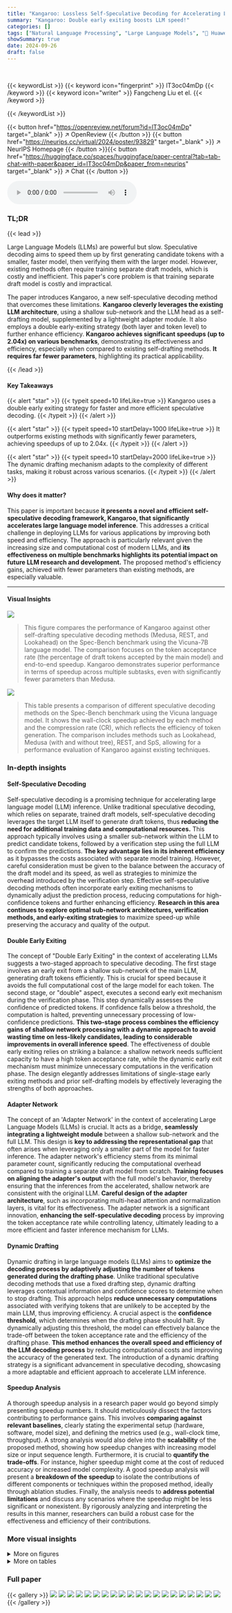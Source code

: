 ```yaml
---
title: "Kangaroo: Lossless Self-Speculative Decoding for Accelerating LLMs via Double Early Exiting"
summary: "Kangaroo: Double early exiting boosts LLM speed!"
categories: []
tags: ["Natural Language Processing", "Large Language Models", "🏢 Huawei Noah's Ark Lab",]
showSummary: true
date: 2024-09-26
draft: false
---
```


<br>

{{< keywordList >}}
{{< keyword icon="fingerprint" >}} lT3oc04mDp {{< /keyword >}}
{{< keyword icon="writer" >}} Fangcheng Liu et el. {{< /keyword >}}
 
{{< /keywordList >}}

{{< button href="https://openreview.net/forum?id=lT3oc04mDp" target="_blank" >}}
↗ OpenReview
{{< /button >}}
{{< button href="https://neurips.cc/virtual/2024/poster/93829" target="_blank" >}}
↗ NeurIPS Homepage
{{< /button >}}{{< button href="https://huggingface.co/spaces/huggingface/paper-central?tab=tab-chat-with-paper&paper_id=lT3oc04mDp&paper_from=neurips" target="_blank" >}}
↗ Chat
{{< /button >}}



<audio controls>
    <source src="https://ai-paper-reviewer.com/lT3oc04mDp/podcast.wav" type="audio/wav">
    Your browser does not support the audio element.
</audio>


### TL;DR


{{< lead >}}

Large Language Models (LLMs) are powerful but slow. Speculative decoding aims to speed them up by first generating candidate tokens with a smaller, faster model, then verifying them with the larger model. However, existing methods often require training separate draft models, which is costly and inefficient.  This paper's core problem is that training separate draft model is costly and impractical.



The paper introduces Kangaroo, a new self-speculative decoding method that overcomes these limitations.  **Kangaroo cleverly leverages the existing LLM architecture**, using a shallow sub-network and the LLM head as a self-drafting model, supplemented by a lightweight adapter module. It also employs a double early-exiting strategy (both layer and token level) to further enhance efficiency.  **Kangaroo achieves significant speedups (up to 2.04x) on various benchmarks**, demonstrating its effectiveness and efficiency, especially when compared to existing self-drafting methods.  **It requires far fewer parameters**, highlighting its practical applicability.

{{< /lead >}}


#### Key Takeaways

{{< alert "star" >}}
{{< typeit speed=10 lifeLike=true >}} Kangaroo uses a double early exiting strategy for faster and more efficient speculative decoding. {{< /typeit >}}
{{< /alert >}}

{{< alert "star" >}}
{{< typeit speed=10 startDelay=1000 lifeLike=true >}} It outperforms existing methods with significantly fewer parameters, achieving speedups of up to 2.04x. {{< /typeit >}}
{{< /alert >}}

{{< alert "star" >}}
{{< typeit speed=10 startDelay=2000 lifeLike=true >}} The dynamic drafting mechanism adapts to the complexity of different tasks, making it robust across various scenarios. {{< /typeit >}}
{{< /alert >}}

#### Why does it matter?
This paper is important because **it presents a novel and efficient self-speculative decoding framework, Kangaroo, that significantly accelerates large language model inference**.  This addresses a critical challenge in deploying LLMs for various applications by improving both speed and efficiency.  The approach is particularly relevant given the increasing size and computational cost of modern LLMs, and **its effectiveness on multiple benchmarks highlights its potential impact on future LLM research and development.** The proposed method's efficiency gains, achieved with fewer parameters than existing methods, are especially valuable.

------
#### Visual Insights



![](https://ai-paper-reviewer.com/lT3oc04mDp/figures_1_1.jpg)

> This figure compares the performance of Kangaroo against other self-drafting speculative decoding methods (Medusa, REST, and Lookahead) on the Spec-Bench benchmark using the Vicuna-7B language model.  The comparison focuses on the token acceptance rate (the percentage of draft tokens accepted by the main model) and end-to-end speedup. Kangaroo demonstrates superior performance in terms of speedup across multiple subtasks, even with significantly fewer parameters than Medusa.





![](https://ai-paper-reviewer.com/lT3oc04mDp/tables_6_1.jpg)

> This table presents a comparison of different speculative decoding methods on the Spec-Bench benchmark using the Vicuna language model.  It shows the wall-clock speedup achieved by each method and the compression rate (CR), which reflects the efficiency of token generation.  The comparison includes methods such as Lookahead, Medusa (with and without tree), REST, and SpS, allowing for a performance evaluation of Kangaroo against existing techniques.





### In-depth insights


#### Self-Speculative Decoding
Self-speculative decoding is a promising technique for accelerating large language model (LLM) inference. Unlike traditional speculative decoding, which relies on separate, trained draft models, self-speculative decoding leverages the target LLM itself to generate draft tokens, thus **reducing the need for additional training data and computational resources.** This approach typically involves using a smaller sub-network within the LLM to predict candidate tokens, followed by a verification step using the full LLM to confirm the predictions.  **The key advantage lies in its inherent efficiency** as it bypasses the costs associated with separate model training. However, careful consideration must be given to the balance between the accuracy of the draft model and its speed, as well as strategies to minimize the overhead introduced by the verification step.  Effective self-speculative decoding methods often incorporate early exiting mechanisms to dynamically adjust the prediction process, reducing computations for high-confidence tokens and further enhancing efficiency.  **Research in this area continues to explore optimal sub-network architectures, verification methods, and early-exiting strategies** to maximize speed-up while preserving the accuracy and quality of the output.

#### Double Early Exiting
The concept of "Double Early Exiting" in the context of accelerating LLMs suggests a two-staged approach to speculative decoding.  The first stage involves an early exit from a shallow sub-network of the main LLM, generating draft tokens efficiently. This is crucial for speed because it avoids the full computational cost of the large model for each token.  The second stage, or "double" aspect, executes a second early exit mechanism during the verification phase. This step dynamically assesses the confidence of predicted tokens. If confidence falls below a threshold, the computation is halted, preventing unnecessary processing of low-confidence predictions. **This two-stage process combines the efficiency gains of shallow network processing with a dynamic approach to avoid wasting time on less-likely candidates, leading to considerable improvements in overall inference speed**.  The effectiveness of double early exiting relies on striking a balance: a shallow network needs sufficient capacity to have a high token acceptance rate, while the dynamic early exit mechanism must minimize unnecessary computations in the verification phase. The design elegantly addresses limitations of single-stage early exiting methods and prior self-drafting models by effectively leveraging the strengths of both approaches.

#### Adapter Network
The concept of an 'Adapter Network' in the context of accelerating Large Language Models (LLMs) is crucial.  It acts as a bridge, **seamlessly integrating a lightweight module** between a shallow sub-network and the full LLM. This design is **key to addressing the representational gap** that often arises when leveraging only a smaller part of the model for faster inference. The adapter network's efficiency stems from its minimal parameter count, significantly reducing the computational overhead compared to training a separate draft model from scratch.  **Training focuses on aligning the adapter's output** with the full model's behavior, thereby ensuring that the inferences from the accelerated, shallow network are consistent with the original LLM.  **Careful design of the adapter architecture**, such as incorporating multi-head attention and normalization layers, is vital for its effectiveness.  The adapter network is a significant innovation, **enhancing the self-speculative decoding** process by improving the token acceptance rate while controlling latency, ultimately leading to a more efficient and faster inference mechanism for LLMs.

#### Dynamic Drafting
Dynamic drafting in large language models (LLMs) aims to **optimize the decoding process by adaptively adjusting the number of tokens generated during the drafting phase**. Unlike traditional speculative decoding methods that use a fixed drafting step, dynamic drafting leverages contextual information and confidence scores to determine when to stop drafting. This approach helps **reduce unnecessary computations** associated with verifying tokens that are unlikely to be accepted by the main LLM, thus improving efficiency.  A crucial aspect is the **confidence threshold**, which determines when the drafting phase should halt.  By dynamically adjusting this threshold, the model can effectively balance the trade-off between the token acceptance rate and the efficiency of the drafting phase.  **This method enhances the overall speed and efficiency of the LLM decoding process** by reducing computational costs and improving the accuracy of the generated text.  The introduction of a dynamic drafting strategy is a significant advancement in speculative decoding, showcasing a more adaptable and efficient approach to accelerate LLM inference.

#### Speedup Analysis
A thorough speedup analysis in a research paper would go beyond simply presenting speedup numbers.  It should meticulously dissect the factors contributing to performance gains.  This involves **comparing against relevant baselines**, clearly stating the experimental setup (hardware, software, model size), and defining the metrics used (e.g., wall-clock time, throughput). A strong analysis would also delve into the **scalability** of the proposed method, showing how speedup changes with increasing model size or input sequence length.  Furthermore, it is crucial to **quantify the trade-offs**. For instance, higher speedup might come at the cost of reduced accuracy or increased model complexity.  A good speedup analysis will present a **breakdown of the speedup** to isolate the contributions of different components or techniques within the proposed method, ideally through ablation studies. Finally, the analysis needs to **address potential limitations** and discuss any scenarios where the speedup might be less significant or nonexistent. By rigorously analyzing and interpreting the results in this manner, researchers can build a robust case for the effectiveness and efficiency of their contributions.


### More visual insights

<details>
<summary>More on figures
</summary>


![](https://ai-paper-reviewer.com/lT3oc04mDp/figures_1_2.jpg)

> This figure compares the performance of Kangaroo and other self-drafting speculative decoding methods on four subtasks of the Spec-Bench benchmark using the Vicuna-7B language model.  The left subplot shows the token acceptance rate for each method, plotting the rate against the token position, revealing how quickly each method confirms the generated tokens. The right subplot shows the end-to-end speedup of each method across the four subtasks (MT Bench, Math, RAG, Summarization). Kangaroo consistently demonstrates superior performance compared to other methods, showing substantial improvements in overall efficiency with fewer additional parameters.


![](https://ai-paper-reviewer.com/lT3oc04mDp/figures_3_1.jpg)

> This figure illustrates the Kangaroo framework during single-sequence verification. It highlights the use of a self-drafting model (Ms) composed of an adapter network (A) and a shallow sub-network of the target LLM (M♭).  The self-drafting model generates draft tokens until a confidence threshold is met, at which point parallel computation is used to verify the tokens.  The diagram shows two rounds of this process, illustrating how parallel computation reduces latency.


![](https://ai-paper-reviewer.com/lT3oc04mDp/figures_4_1.jpg)

> This figure shows the distribution of the top-1 probability (confidence) scores from the self-drafting model in Kangaroo.  It compares the distributions for tokens that were accepted by the main language model (Accept) versus tokens that were rejected (Reject).  The x-axis represents the top-1 probability, while the y-axis represents the probability density.  The distributions clearly show that accepted tokens have significantly higher confidence scores than rejected tokens, demonstrating the effectiveness of the early exiting mechanism.


![](https://ai-paper-reviewer.com/lT3oc04mDp/figures_5_1.jpg)

> This figure compares the performance of various speculative decoding methods, including Kangaroo, Lookahead, Medusa, SpS, and REST, across six subtasks in Spec-Bench for the Vicuna-7B model. The left plot shows the compression rate, and the right plot shows the end-to-end speedup ratio. Kangaroo consistently outperforms other methods in most subtasks, particularly in mathematical reasoning and retrieval-augmented generation, demonstrating its effectiveness in accelerating large language model decoding.


![](https://ai-paper-reviewer.com/lT3oc04mDp/figures_7_1.jpg)

> This figure shows the relationship between the early-exit ratio (l/N) and the walltime speedup achieved by Kangaroo on four different LLMs: Vicuna-7B, Vicuna-13B, Vicuna-33B, and Llama2-13B-Chat.  The x-axis represents the ratio of the number of early-exit layers (l) to the total number of layers (N) in the model. The y-axis represents the walltime speedup achieved by Kangaroo compared to standard decoding. The figure demonstrates that there is an optimal early-exit ratio for each model, beyond which the speedup decreases. The shaded area highlights the recommended range of early-exit ratios. 


![](https://ai-paper-reviewer.com/lT3oc04mDp/figures_8_1.jpg)

> This figure shows the ablation study results on two hyperparameters: the depth of the shallow sub-network (l) and the early stopping threshold (η).  The left two subfigures (a) show that increasing the depth of the shallow sub-network initially improves compression rate and speedup, but after a certain point, increasing the depth leads to diminishing returns and even performance degradation due to increased latency. The right two subfigures (b) illustrate that the optimal threshold (η) for the early stopping mechanism varies slightly with the number of drafting steps (γ) but remains relatively stable across different scenarios.


![](https://ai-paper-reviewer.com/lT3oc04mDp/figures_12_1.jpg)

> This figure shows the distribution of the top-1 conditional probability on various subtasks for Vicuna-7B. The x-axis represents the top-1 probability, and the y-axis represents the probability density. The figure is divided into six subplots, each corresponding to a different subtask: Translation, QA, Summarization, Math, RAG, and MT Bench. For each subtask, the distribution of the top-1 probability is shown for both accepted and rejected tokens. The figure helps visualize the relationship between the top-1 probability and the likelihood of a token being accepted or rejected.


![](https://ai-paper-reviewer.com/lT3oc04mDp/figures_12_2.jpg)

> This figure shows the distribution of the top-1 conditional probability generated by the self-drafting model (Ms) for accepted and rejected tokens across six subtasks of the Spec-Bench benchmark.  The x-axis represents the top-1 probability, and the y-axis represents the probability density. Separate distributions are shown for accepted (green) and rejected (red) tokens, providing insights into how well the self-drafting model's confidence correlates with token acceptance by the full model (Mb).


</details>




<details>
<summary>More on tables
</summary>


![](https://ai-paper-reviewer.com/lT3oc04mDp/tables_7_1.jpg)
> This table presents the results of ablation studies conducted on the architecture of the adapter module A used in the Kangaroo model for Vicuna-7B.  It compares different configurations of the adapter, including variations in the inclusion of Layer Normalization (LN) layers, the attention mechanism, the Feed-Forward Network (FFN), and the linear layer. Each configuration is evaluated for its speedup ratio on the Spec-Bench benchmark, which measures the overall improvement in decoding speed. The table allows researchers to understand the impact of each component on performance and efficiency, providing insights into design choices for similar models.

![](https://ai-paper-reviewer.com/lT3oc04mDp/tables_8_1.jpg)
> This table compares the performance of various speculative decoding methods on the Spec-Bench benchmark using the Vicuna language model.  It shows the wall-clock speedup achieved by each method and the compression rate (CR), which represents the average number of tokens accepted per forward pass of the large model.

![](https://ai-paper-reviewer.com/lT3oc04mDp/tables_12_1.jpg)
> This table compares the performance of Kangaroo against several other speculative decoding methods (Lookahead, Medusa, REST, SpS) on the Spec-Bench benchmark using the Vicuna language model.  The comparison considers two key metrics: wall-clock speedup (Speedup) and compression rate (CR).  The results are presented for various subtasks within Spec-Bench (Summarization, Translation, QA, Math, RAG, MT Bench), showing the relative efficiency gains of each method for each subtask.

</details>




### Full paper

{{< gallery >}}
<img src="https://ai-paper-reviewer.com/lT3oc04mDp/1.png" class="grid-w50 md:grid-w33 xl:grid-w25" />
<img src="https://ai-paper-reviewer.com/lT3oc04mDp/2.png" class="grid-w50 md:grid-w33 xl:grid-w25" />
<img src="https://ai-paper-reviewer.com/lT3oc04mDp/3.png" class="grid-w50 md:grid-w33 xl:grid-w25" />
<img src="https://ai-paper-reviewer.com/lT3oc04mDp/4.png" class="grid-w50 md:grid-w33 xl:grid-w25" />
<img src="https://ai-paper-reviewer.com/lT3oc04mDp/5.png" class="grid-w50 md:grid-w33 xl:grid-w25" />
<img src="https://ai-paper-reviewer.com/lT3oc04mDp/6.png" class="grid-w50 md:grid-w33 xl:grid-w25" />
<img src="https://ai-paper-reviewer.com/lT3oc04mDp/7.png" class="grid-w50 md:grid-w33 xl:grid-w25" />
<img src="https://ai-paper-reviewer.com/lT3oc04mDp/8.png" class="grid-w50 md:grid-w33 xl:grid-w25" />
<img src="https://ai-paper-reviewer.com/lT3oc04mDp/9.png" class="grid-w50 md:grid-w33 xl:grid-w25" />
<img src="https://ai-paper-reviewer.com/lT3oc04mDp/10.png" class="grid-w50 md:grid-w33 xl:grid-w25" />
<img src="https://ai-paper-reviewer.com/lT3oc04mDp/11.png" class="grid-w50 md:grid-w33 xl:grid-w25" />
<img src="https://ai-paper-reviewer.com/lT3oc04mDp/12.png" class="grid-w50 md:grid-w33 xl:grid-w25" />
<img src="https://ai-paper-reviewer.com/lT3oc04mDp/13.png" class="grid-w50 md:grid-w33 xl:grid-w25" />
<img src="https://ai-paper-reviewer.com/lT3oc04mDp/14.png" class="grid-w50 md:grid-w33 xl:grid-w25" />
<img src="https://ai-paper-reviewer.com/lT3oc04mDp/15.png" class="grid-w50 md:grid-w33 xl:grid-w25" />
<img src="https://ai-paper-reviewer.com/lT3oc04mDp/16.png" class="grid-w50 md:grid-w33 xl:grid-w25" />
<img src="https://ai-paper-reviewer.com/lT3oc04mDp/17.png" class="grid-w50 md:grid-w33 xl:grid-w25" />
<img src="https://ai-paper-reviewer.com/lT3oc04mDp/18.png" class="grid-w50 md:grid-w33 xl:grid-w25" />
<img src="https://ai-paper-reviewer.com/lT3oc04mDp/19.png" class="grid-w50 md:grid-w33 xl:grid-w25" />
<img src="https://ai-paper-reviewer.com/lT3oc04mDp/20.png" class="grid-w50 md:grid-w33 xl:grid-w25" />
{{< /gallery >}}